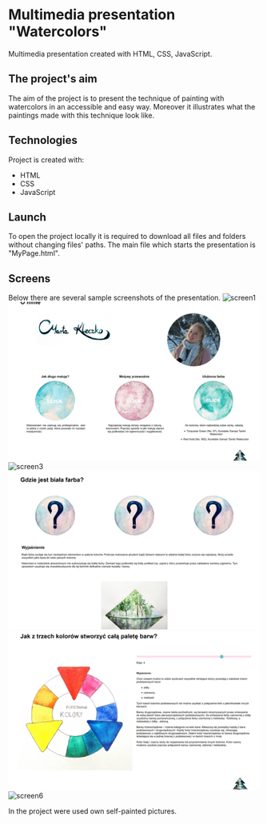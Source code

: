 # Multimedia presentation "Watercolors"
Multimedia presentation created with HTML, CSS, JavaScript.

## The project's aim
The aim of the project is to present the technique of painting with watercolors in an accessible and easy way. 
Moreover it illustrates what the paintings made with this technique look like.  

## Technologies
Project is created with:
* HTML
* CSS
* JavaScript

## Launch
To open the project locally it is required to download all files and folders without changing files' paths. 
The main file which starts the presentation is "MyPage.html".

## Screens
Below there are several sample screenshots of the presentation.
![screen1](/Obrazy/screen1.png)
![screen2](/Obrazy/screen2.png)
![screen3](/Obrazy/screen3.png)
![screen4](/Obrazy/screen4.png)
![screen5](/Obrazy/screen5.png)
![screen6](/Obrazy/screen6.png)

In the project were used own self-painted pictures.
